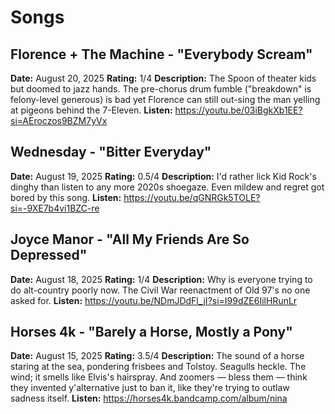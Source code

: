 # Songs

## Florence + The Machine - "Everybody Scream"
**Date:** August 20, 2025
**Rating:** 1/4
**Description:** The Spoon of theater kids but doomed to jazz hands. The pre-chorus drum fumble ("breakdown" is felony-level generous) is bad yet Florence can still out-sing the man yelling at pigeons behind the 7-Eleven.
**Listen:** https://youtu.be/03iBgkXb1EE?si=AEroczos9BZM7yVx

## Wednesday - "Bitter Everyday"
**Date:** August 19, 2025
**Rating:** 0.5/4
**Description:** I'd rather lick Kid Rock's dinghy than listen to any more 2020s shoegaze. Even mildew and regret got bored by this song.
**Listen:** https://youtu.be/qGNRGk5TOLE?si=-9XE7b4vi1BZC-re

## Joyce Manor - "All My Friends Are So Depressed"
**Date:** August 18, 2025
**Rating:** 1/4
**Description:** Why is everyone trying to do alt-country poorly now. The Civil War reenactment of Old 97's no one asked for.
**Listen:** https://youtu.be/NDmJDdFl_jI?si=I99dZE6IilHRunLr

## Horses 4k - "Barely a Horse, Mostly a Pony"
**Date:** August 15, 2025
**Rating:** 3.5/4
**Description:** The sound of a horse staring at the sea, pondering frisbees and Tolstoy. Seagulls heckle. The wind; it smells like Elvis's hairspray. And zoomers — bless them — think they invented y'alternative just to ban it, like they're trying to outlaw sadness itself.
**Listen:** https://horses4k.bandcamp.com/album/nina
